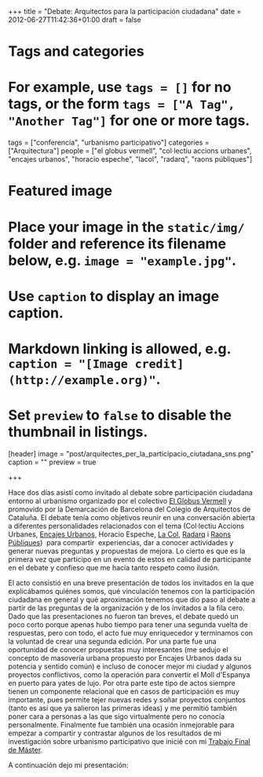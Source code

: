 +++
title = "Debate: Arquitectos para la participación ciudadana"
date = 2012-06-27T11:42:36+01:00
draft = false

# Tags and categories
# For example, use `tags = []` for no tags, or the form `tags = ["A Tag", "Another Tag"]` for one or more tags.
tags = ["conferencia", "urbanismo participativo"]
categories = ["Arquitectura"]
people = ["el globus vermell", "col·lectiu accions urbanes", "encajes urbanos", "horacio espeche", "lacol", "radarq", "raons públiques"]

# Featured image
# Place your image in the `static/img/` folder and reference its filename below, e.g. `image = "example.jpg"`.
# Use `caption` to display an image caption.
#   Markdown linking is allowed, e.g. `caption = "[Image credit](http://example.org)"`.
# Set `preview` to `false` to disable the thumbnail in listings.
[header]
image = "post/arquitectes_per_la_participacio_ciutadana_sns.png"
caption = ""
preview = true

+++
<p>Hace dos días asistí como invitado al debate sobre participación ciudadana entorno al urbanismo organizado por el colectivo&nbsp;<a href="http://elglobusvermell.wordpress.com/">El Globus Vermell</a> y promovido por la Demarcación de Barcelona del Colegio de Arquitectos de Cataluña. El debate tenía como objetivos reunir en una conversación abierta a diferentes personalidades relacionados con el tema (Col·lectiu Accions Urbanes, <a href="http://encajesurbanos.wordpress.com/">Encajes Urbanos</a>, Horacio Espeche, <a href="http://www.lacol.org/">La Col</a>, <a href="http://radarq.net">Radarq</a> i <a href="http://www.raonspubliques.org/">Raons Públiques</a>)&nbsp; para compartir&nbsp; experiencias, dar a conocer actividades y generar nuevas preguntas y propuestas de mejora. Lo cierto es que es la primera vez que participo en un evento de estos en calidad de participante en el debate y confieso que me hacía tanto respeto como ilusión.</p><p>El acto consistió en una breve presentación de todos los invitados en la que explicábamos quiénes somos, qué vinculación tenemos con la participación ciudadana en general y qué aproximación tenemos que dio paso al debate a partir de las preguntas de la organización y de los invitados a la fila cero. Dado que las presentaciones no fueron tan breves, el debate quedó un poco corto porque apenas hubo tiempo para tener una segunda vuelta de respuestas, pero con todo, el acto fue muy enriquecedor y terminamos con la voluntad de crear una segunda edición. Por una parte fue una oportunidad de conocer propuestas muy interesantes (me sedujo el concepto de masovería urbana propuesto por Encajes Urbanos dada su potencia y sentido común) e incluso de conocer mejor mi ciudad y algunos proyectos conflictivos, como la operación para convertir el Moll d'Espanya en puerto para yates de lujo. Por otra parte este tipo de actos siempre tienen un componente relacional que en casos de participación es muy importante, pues permite tejer nuevas redes y soñar proyectos conjuntos (tanto es así que ya salieron las primeras ideas) y me permitió también poner cara a personas a las que sigo virtualmente pero no conocía personalmente. Finalmente fue también una ocasión inmejorable para empezar a compartir y contrastar algunos de los resultados de mi investigación sobre urbanismo participativo que inicié con mi <a href="http://carloscamara.es/blog/2012/04/03/trabajo-final-de-master-urbanismo-y-participacion-ciudadana">Trabajo Final de Máster</a>.</p>

A continuación dejo mi presentación:

<script async class="speakerdeck-embed" data-id="037c8edfcd8540bcad8d44e7177b408f" data-ratio="1.33333333333333" src="//speakerdeck.com/assets/embed.js"></script>
